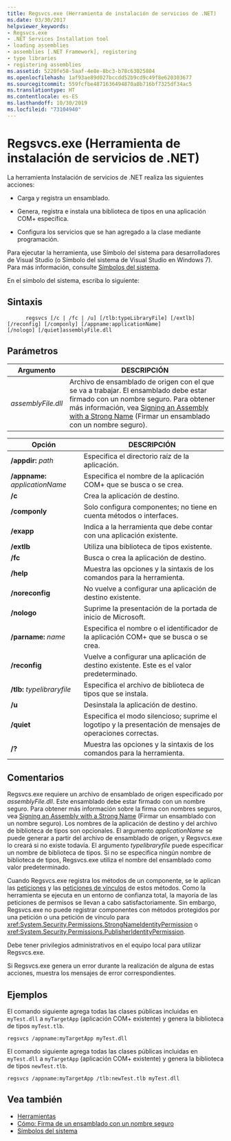 ```yaml
---
title: Regsvcs.exe (Herramienta de instalación de servicios de .NET)
ms.date: 03/30/2017
helpviewer_keywords:
- Regsvcs.exe
- .NET Services Installation tool
- loading assemblies
- assemblies [.NET Framework], registering
- type libraries
- registering assemblies
ms.assetid: 5220fe58-5aaf-4e8e-8bc3-b78c63025804
ms.openlocfilehash: 1af93ae89d027bccdd52b9cd9c49f8e620303677
ms.sourcegitcommit: 559fcfbe4871636494870a8b716bf7325df34ac5
ms.translationtype: HT
ms.contentlocale: es-ES
ms.lasthandoff: 10/30/2019
ms.locfileid: "73104940"
---
```

# <a name="regsvcsexe-net-services-installation-tool"></a>Regsvcs.exe (Herramienta de instalación de servicios de .NET)
La herramienta Instalación de servicios de .NET realiza las siguientes acciones:  
  
- Carga y registra un ensamblado.  
  
- Genera, registra e instala una biblioteca de tipos en una aplicación COM+ específica.  
  
- Configura los servicios que se han agregado a la clase mediante programación.  
  
 Para ejecutar la herramienta, use Símbolo del sistema para desarrolladores de Visual Studio (o Símbolo del sistema de Visual Studio en Windows 7). Para más información, consulte [Símbolos del sistema](developer-command-prompt-for-vs.md).  
  
 En el símbolo del sistema, escriba lo siguiente:  
  
## <a name="syntax"></a>Sintaxis  
  
```console  
      regsvcs [/c | /fc | /u] [/tlb:typeLibraryFile] [/extlb]  
[/reconfig] [/componly] [/appname:applicationName]  
[/nologo] [/quiet]assemblyFile.dll   
```  
  
## <a name="parameters"></a>Parámetros  
  
|Argumento|DESCRIPCIÓN|  
|--------------|-----------------|  
|*assemblyFile.dll*|Archivo de ensamblado de origen con el que se va a trabajar. El ensamblado debe estar firmado con un nombre seguro. Para obtener más información, vea [Signing an Assembly with a Strong Name](../../standard/assembly/sign-strong-name.md) (Firmar un ensamblado con un nombre seguro).|  
  
|Opción|DESCRIPCIÓN|  
|------------|-----------------|  
|**/appdir:** *path*|Especifica el directorio raíz de la aplicación.|  
|**/appname:** *applicationName*|Especifica el nombre de la aplicación COM+ que se busca o se crea.|  
|**/c**|Crea la aplicación de destino.|  
|**/componly**|Solo configura componentes; no tiene en cuenta métodos o interfaces.|  
|**/exapp**|Indica a la herramienta que debe contar con una aplicación existente.|  
|**/extlb**|Utiliza una biblioteca de tipos existente.|  
|**/fc**|Busca o crea la aplicación de destino.|  
|**/help**|Muestra las opciones y la sintaxis de los comandos para la herramienta.|  
|**/noreconfig**|No vuelve a configurar una aplicación de destino existente.|  
|**/nologo**|Suprime la presentación de la portada de inicio de Microsoft.|  
|**/parname:** *name*|Especifica el nombre o el identificador de la aplicación COM+ que se busca o se crea.|  
|**/reconfig**|Vuelve a configurar una aplicación de destino existente. Este es el valor predeterminado.|  
|**/tlb:** *typelibraryfile*|Especifica el archivo de biblioteca de tipos que se instala.|  
|**/u**|Desinstala la aplicación de destino.|  
|**/quiet**|Especifica el modo silencioso; suprime el logotipo y la presentación de mensajes de operaciones correctas.|  
|**/?**|Muestra las opciones y la sintaxis de los comandos para la herramienta.|  
  
## <a name="remarks"></a>Comentarios  
 Regsvcs.exe requiere un archivo de ensamblado de origen especificado por *assemblyFile.dll*. Este ensamblado debe estar firmado con un nombre seguro. Para obtener más información sobre la firma con nombres seguros, vea [Signing an Assembly with a Strong Name](../../standard/assembly/sign-strong-name.md) (Firmar un ensamblado con un nombre seguro). Los nombres de la aplicación de destino y del archivo de biblioteca de tipos son opcionales. El argumento *applicationName* se puede generar a partir del archivo de ensamblado de origen, y Regsvcs.exe lo creará si no existe todavía. El argumento *typelibraryfile* puede especificar un nombre de biblioteca de tipos. Si no se especifica ningún nombre de biblioteca de tipos, Regsvcs.exe utiliza el nombre del ensamblado como valor predeterminado.  
  
 Cuando Regsvcs.exe registra los métodos de un componente, se le aplican las [peticiones](https://docs.microsoft.com/previous-versions/dotnet/netframework-4.0/9kc0c6st(v=vs.100)) y las [peticiones de vínculos](../misc/link-demands.md) de estos métodos. Como la herramienta se ejecuta en un entorno de confianza total, la mayoría de las peticiones de permisos se llevan a cabo satisfactoriamente. Sin embargo, Regsvcs.exe no puede registrar componentes con métodos protegidos por una petición o una petición de vínculo para <xref:System.Security.Permissions.StrongNameIdentityPermission> o <xref:System.Security.Permissions.PublisherIdentityPermission>.  
  
 Debe tener privilegios administrativos en el equipo local para utilizar Regsvcs.exe.  
  
 Si Regsvcs.exe genera un error durante la realización de alguna de estas acciones, muestra los mensajes de error correspondientes.  
  
## <a name="examples"></a>Ejemplos  
 El comando siguiente agrega todas las clases públicas incluidas en `myTest.dll` a `myTargetApp` (aplicación COM+ existente) y genera la biblioteca de tipos `myTest.tlb`.  
  
```console  
regsvcs /appname:myTargetApp myTest.dll  
```  
  
 El comando siguiente agrega todas las clases públicas incluidas en `myTest.dll` a `myTargetApp` (aplicación COM+ existente) y genera la biblioteca de tipos `newTest.tlb`.  
  
```console  
regsvcs /appname:myTargetApp /tlb:newTest.tlb myTest.dll  
```  
  
## <a name="see-also"></a>Vea también

- [Herramientas](index.md)
- [Cómo: Firma de un ensamblado con un nombre seguro](../../standard/assembly/sign-strong-name.md)
- [Símbolos del sistema](developer-command-prompt-for-vs.md)

